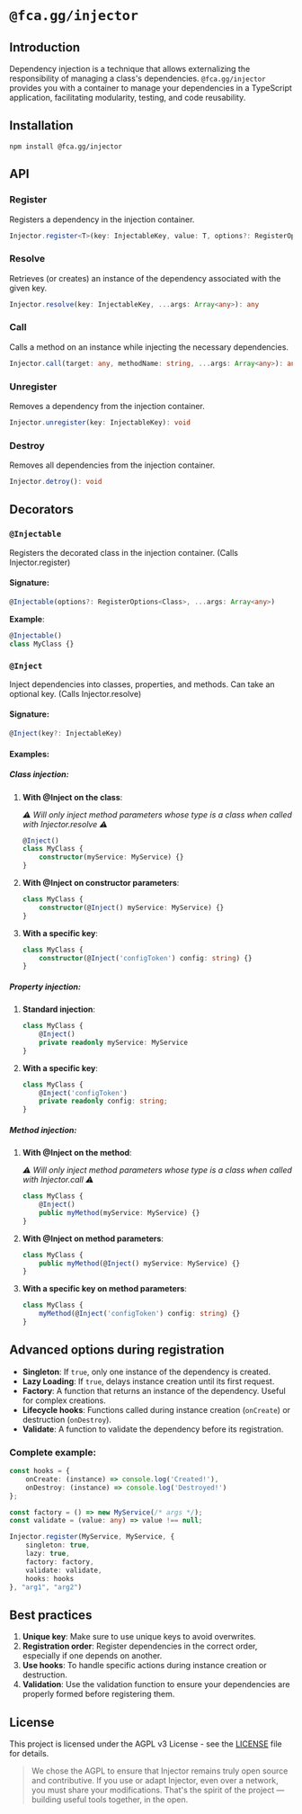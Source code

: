 # `@fca.gg/injector`

## Introduction

Dependency injection is a technique that allows externalizing the responsibility of managing a class's dependencies. `@fca.gg/injector` provides you with a container to manage your dependencies in a TypeScript application, facilitating modularity, testing, and code reusability.

## Installation

```
npm install @fca.gg/injector
```

## API

### Register

Registers a dependency in the injection container.

```typescript
Injector.register<T>(key: InjectableKey, value: T, options?: RegisterOptions<T>, ...args: Array<any>): void
```

### Resolve

Retrieves (or creates) an instance of the dependency associated with the given key.

```typescript
Injector.resolve(key: InjectableKey, ...args: Array<any>): any
```

### Call

Calls a method on an instance while injecting the necessary dependencies.

```typescript
Injector.call(target: any, methodName: string, ...args: Array<any>): any
```

### Unregister

Removes a dependency from the injection container.

```typescript
Injector.unregister(key: InjectableKey): void
```

### Destroy

Removes all dependencies from the injection container.

```typescript
Injector.detroy(): void
```

## Decorators

### `@Injectable`

Registers the decorated class in the injection container. (Calls Injector.register)

#### Signature:
```typescript
@Injectable(options?: RegisterOptions<Class>, ...args: Array<any>)
```

**Example**:
```typescript
@Injectable()
class MyClass {}
```

### `@Inject`

Inject dependencies into classes, properties, and methods. Can take an optional key. (Calls Injector.resolve)

#### Signature:
```typescript
@Inject(key?: InjectableKey)
```

#### Examples:

##### Class injection:

1. **With @Inject on the class**:

   *⚠️ Will only inject method parameters whose type is a class when called with Injector.resolve ⚠️*
   ```typescript
   @Inject()
   class MyClass {
       constructor(myService: MyService) {}
   }
   ```

2. **With @Inject on constructor parameters**:
   ```typescript
   class MyClass {
       constructor(@Inject() myService: MyService) {}
   }
   ```

3. **With a specific key**:
   ```typescript
   class MyClass {
       constructor(@Inject('configToken') config: string) {}
   }
   ```

##### Property injection:

1. **Standard injection**:
   ```typescript
   class MyClass {
       @Inject() 
       private readonly myService: MyService
   }
   ```

2. **With a specific key**:
   ```typescript
   class MyClass {
       @Inject('configToken') 
       private readonly config: string;
   }
   ```

##### Method injection:

1. **With @Inject on the method**:

   *⚠️ Will only inject method parameters whose type is a class when called with Injector.call ⚠️*
   ```typescript
   class MyClass {
       @Inject()
       public myMethod(myService: MyService) {}
   }
   ```

2. **With @Inject on method parameters**:
   ```typescript
   class MyClass {
       public myMethod(@Inject() myService: MyService) {}
   }
   ```

3. **With a specific key on method parameters**:
   ```typescript
   class MyClass {
       myMethod(@Inject('configToken') config: string) {}
   }
   ```


## Advanced options during registration

- **Singleton**: If `true`, only one instance of the dependency is created.
- **Lazy Loading**: If `true`, delays instance creation until its first request.
- **Factory**: A function that returns an instance of the dependency. Useful for complex creations.
- **Lifecycle hooks**: Functions called during instance creation (`onCreate`) or destruction (`onDestroy`).
- **Validate**: A function to validate the dependency before its registration.

### Complete example:

```typescript
const hooks = {
    onCreate: (instance) => console.log('Created!'),
    onDestroy: (instance) => console.log('Destroyed!')
};

const factory = () => new MyService(/* args */);
const validate = (value: any) => value !== null;

Injector.register(MyService, MyService, {
    singleton: true,
    lazy: true,
    factory: factory,
    validate: validate,
    hooks: hooks
}, "arg1", "arg2")
```

## Best practices

1. **Unique key**: Make sure to use unique keys to avoid overwrites.
2. **Registration order**: Register dependencies in the correct order, especially if one depends on another.
3. **Use hooks**: To handle specific actions during instance creation or destruction.
4. **Validation**: Use the validation function to ensure your dependencies are properly formed before registering them.

## License

This project is licensed under the AGPL v3 License - see the [LICENSE](LICENSE) file for details.

> We chose the AGPL to ensure that Injector remains truly open source and contributive.
If you use or adapt Injector, even over a network, you must share your modifications. That's the spirit of the project — building useful tools together, in the open.
